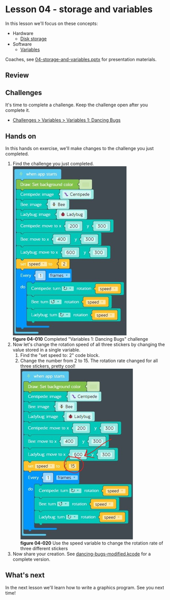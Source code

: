 # Lesson 04 - storage and variables

In this lesson we'll focus on these concepts:

* Hardware
  * [Disk storage](https://en.wikipedia.org/wiki/Disk_storage)
* Software
  * [Variables](https://en.wikipedia.org/wiki/Variable_(computer_science))

Coaches, see [04-storage-and-variables.pptx](./04-storage-and-variables.pptx) for presentation materials.

## Review

## Challenges

It's time to complete a challenge. Keep the challenge open after you complete it.

* [Challenges > Variables > Variables 1: Dancing Bugs](https://code.kano.me/challenge/loops/FN004_variables_1)

## Hands on

In this hands on exercise, we'll make changes to the challenge you just completed.

1. Find the challenge you just completed.  
    ![04-010](./images/04-010.jpg)  
    **figure 04-010** Completed "Variables 1: Dancing Bugs" challenge
1. Now let's change the rotation speed of all three stickers by changing the value stored in a single variable.
    1. Find the "set speed to: 2" code block.
    1. Change the number from 2 to 15. The rotation rate changed for all three stickers, pretty cool!  
        ![04-020](./images/04-020.jpg)  
        **figure 04-020** Use the speed variable to change the rotation rate of three different stickers
1. Now share your creation. See [dancing-bugs-modified.kcode](./dancing-bugs-modified.kcode) for a complete version.

## What's next

In the next lesson we'll learn how to write a graphics program. See you next time!
